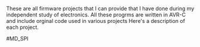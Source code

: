 These are all firmware projects that I can provide that I have done during my independent study of electronics. All these progrms are written in AVR-C and include orginal code used in various projects
Here's a description of each project.

#MD_SPI

